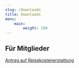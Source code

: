 ```yaml
---
slug: /downloads
title: Downloads
menu:
    main:
        weight: 100 
---
```


## Für Mitglieder
[Antrag auf Reisekostenerstattung](/files/reisekosten-vorlage.pdf)
